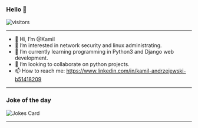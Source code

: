  ### Hello 👋 
![visitors](https://visitor-badge.glitch.me/badge?page_id=Kalim23&left_color=green&right_color=red)

------------------------------------------------------------------

- 👋 Hi, I’m @Kamil
- 👀 I’m interested in network security and linux administrating.
- 🌱 I’m currently learning programming in Python3 and Django web development.
- 💞️ I’m looking to collaborate on python projects.
- 📫 How to reach me: https://www.linkedin.com/in/kamil-andrzejewski-b51418209

------------------------------------------------------------------

### Joke of the day

<!-- Markdown -->

![Jokes Card](https://readme-jokes.vercel.app/api?hideBorder&theme=cobalt&qColor=%23944bcc&aColor=%23bbdb51)

------------------------------------------------------------------

